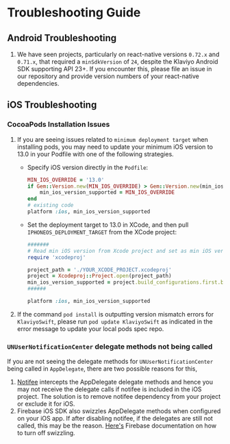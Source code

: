 # Troubleshooting Guide

## Android Troubleshooting

1. We have seen projects, particularly on react-native versions `0.72.x` and `0.71.x`, that required a `minSdkVersion`
   of `24`, despite the Klaviyo Android SDK supporting API 23+. If you encounter this, please file an issue in our
   repository and provide version numbers of your react-native dependencies.

## iOS Troubleshooting

### CocoaPods Installation Issues

1. If you are seeing issues related to `minimum deployment target` when installing pods, you may need to update your
   minimum iOS version to 13.0 in your Podfile with one of the following strategies.

   - Specify iOS version directly in the `Podfile`:
     ```ruby
     MIN_IOS_OVERRIDE = '13.0'
     if Gem::Version.new(MIN_IOS_OVERRIDE) > Gem::Version.new(min_ios_version_supported)
         min_ios_version_supported = MIN_IOS_OVERRIDE
     end
     # existing code
     platform :ios, min_ios_version_supported
     ```
   - Set the deployment target to 13.0 in XCode, and then pull `IPHONEOS_DEPLOYMENT_TARGET` from the XCode project:

     ```ruby
     #######
     # Read min iOS version from Xcode project and set as min iOS version for Podfile
     require 'xcodeproj'

     project_path = './YOUR_XCODE_PROJECT.xcodeproj'
     project = Xcodeproj::Project.open(project_path)
     min_ios_version_supported = project.build_configurations.first.build_settings['IPHONEOS_DEPLOYMENT_TARGET']
     ######

     platform :ios, min_ios_version_supported
     ```

2. If the command `pod install` is outputting version mismatch errors for `KlaviyoSwift`, please run `pod update KlaviyoSwift`
   as indicated in the error message to update your local pods spec repo.

### `UNUserNotificationCenter` delegate methods not being called

If you are not seeing the delegate methods for `UNUserNotificationCenter` being called in `AppDelegate`, there are two possible reasons for this,

1. [Notifee](https://notifee.app/) intercepts the AppDelegate delegate methods and hence you may not receive the delegate calls if notifee is included in the iOS project. The solution is to remove notifee dependency from your project or exclude it for iOS.
2. Firebase iOS SDK also swizzles AppDelegate methods when configured on your iOS app. If after disabling notifee, if the delegates are still not called, this may be the reason. [Here's](https://firebase.google.com/docs/cloud-messaging/ios/client) Firebase documentation on how to turn off swizzling.
